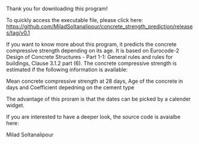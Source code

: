 Thank you for downloading this program!

To quickly access the executable file, please click here: https://github.com/MiladSoltanalipour/concrete_strength_prediction/releases/tag/v0.1

If you want to know more about this program, it predicts the concrete compressive strength depending on its age. It is based on Eurocode-2 Design of Concrete Structures - Part 1-1: General rules and rules for buildings, Clause 3.1.2 part (6). The concrete compressive strength is estimated if the following information is available:

Mean concrete compressive strength at 28 days, Age of the concrete in days and Coefficient depedning on the cement type

The advantage of this proram is that the dates can be picked by a calender widget.

If you are interested to have a deeper look, the source code is avaialbe here: 

Milad Soltanalipour
